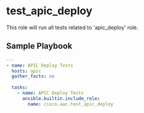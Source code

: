 # test_apic_deploy

This role will run all tests related to 'apic_deploy' role.

## Sample Playbook

```yaml
---
- name: APIC Deploy Tests
  hosts: apic
  gather_facts: no
 
  tasks:
    - name: APIC Deploy Tests
      ansible.builtin.include_role:
        name: cisco.aac.test_apic_deploy
```
